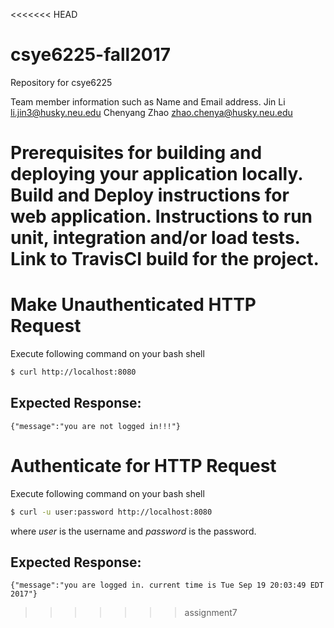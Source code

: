 <<<<<<< HEAD
# csye6225-fall2017
Repository for csye6225

Team member information such as Name and Email address.
Jin Li  li.jin3@husky.neu.edu
Chenyang Zhao  zhao.chenya@husky.neu.edu

Prerequisites for building and deploying your application locally.
Build and Deploy instructions for web application.
Instructions to run unit, integration and/or load tests.
Link to TravisCI build for the project.
=======
# Make Unauthenticated HTTP Request

Execute following command on your bash shell
``` bash
$ curl http://localhost:8080
```

## Expected Response:
```
{"message":"you are not logged in!!!"}
```

# Authenticate for HTTP Request

Execute following command on your bash shell
``` bash
$ curl -u user:password http://localhost:8080
```

where *user* is the username and *password* is the password.

## Expected Response:
 ```
 {"message":"you are logged in. current time is Tue Sep 19 20:03:49 EDT 2017"}
 ```
>>>>>>> assignment7
